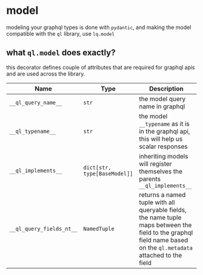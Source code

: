 # model
modeling your graphql types is done with `pydantic`, and making the model
compatible with the `ql` library, use `lq.model`

## what `ql.model` does exactly?
this decorator defines couple of attributes that are required
for graphql apis and are used across the library.

| Name | Type | Description |
|------|------|-------------|
| `__ql_query_name__` | `str` | the model query name in graphql |
| `__ql_typename__` | `str` | the model `__typename` as it is in the graphql api, this will help us scalar responses |
| `__ql_implements__` | `dict[str, type[BaseModel]]` | inheriting models will register themselves the parents `__ql_implements__` |
| `__ql_query_fields_nt__` | `NamedTuple` | returns a named tuple with all queryable fields, the name tuple maps between the field to the graphql field name based on the `ql.metadata` attached to the field |




